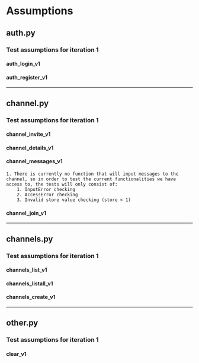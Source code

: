 # Assumptions

## auth.py

### Test assumptions for iteration 1

#### auth_login_v1

#### auth_register_v1

---

## channel.py

### Test assumptions for iteration 1

#### channel_invite_v1

#### channel_details_v1

#### channel_messages_v1

    1. There is currently no function that will input messages to the channel, so in order to test the current functionalities we have access to, the tests will only consist of:
        1. InputError checking
        2. AccessError checking
        3. Invalid store value checking (store < 1)

#### channel_join_v1

---

## channels.py

### Test assumptions for iteration 1

#### channels_list_v1

#### channels_listall_v1

#### channels_create_v1

---

## other.py

### Test assumptions for iteration 1

#### clear_v1
